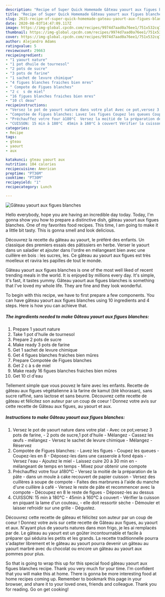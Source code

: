 ```yaml
---
description: "Recipe of Super Quick Homemade Gâteau yaourt aux figues blanches"
title: "Recipe of Super Quick Homemade Gâteau yaourt aux figues blanches"
slug: 2615-recipe-of-super-quick-homemade-gateau-yaourt-aux-figues-blanches
date: 2020-08-03T14:47:09.117Z
image: https://img-global.cpcdn.com/recipes/9974d7aad0a76ee1/751x532cq70/gateau-yaourt-aux-figues-blanches-photo-principale-de-la-recette.jpg
thumbnail: https://img-global.cpcdn.com/recipes/9974d7aad0a76ee1/751x532cq70/gateau-yaourt-aux-figues-blanches-photo-principale-de-la-recette.jpg
cover: https://img-global.cpcdn.com/recipes/9974d7aad0a76ee1/751x532cq70/gateau-yaourt-aux-figues-blanches-photo-principale-de-la-recette.jpg
author: Alejandro Adams
ratingvalue: 5
reviewcount: 29663
recipeingredient:
- "1 yaourt nature"
- "1 pot dhuile de tournesol"
- "2 pots de sucre"
- "3 pots de farine"
- "1 sachet de levure chimique"
- "4 figues blanches fraiches bien mres"
- " Compote de Figues blanches"
- "2 c  s de miel"
- "16 figues blanches fraiches bien mres"
- "10 cl deau"
recipeinstructions:
- "Versez le pot de yaourt nature dans votre plat Avec ce pot,versez 3 pots de farine, 2 pots de sucre,1 pot d&#39;huile Mélangez Cassez les œufs mélangez Versez le sachet de levure chimique Mélangez Réservez"
- "Compotée de Figues blanches: Lavez les figues Coupez les queues Coupez-les en 8 Déposez-les dans une casserole à fond épais Versez l&#39;eau Ajoutez le miel Laissez cuire 20 à 30 min en mélangeant de temps en temps Mixez pour obtenir une compote"
- "Préchauffez votre four à180°C  Versez la moitié de la préparation de la pâte dans un moule à cake recouvert de papier cuisson Versez des cuillères à soupe de compote Faites des marbrures à l&#39;aide du manche d&#39;une cuillère à café Versez le reste de pâte et recommencer avec la compote Découpez en 8 le reste de figues Déposez-les au dessus"
- "CUISSON: 15 min à 180°C  45min à 160°C à couvert Vérifier la cuisson en piquant la lame d&#39;un couteau, elle doit ressortir sèche Démouler et laisser refroidir sur une grille Dégustez."
categories:
- Recipe
tags:
- gteau
- yaourt
- aux

katakunci: gteau yaourt aux 
nutrition: 104 calories
recipecuisine: American
preptime: "PT36M"
cooktime: "PT30M"
recipeyield: "1"
recipecategory: Lunch

---
```



![Gâteau yaourt aux figues blanches](https://img-global.cpcdn.com/recipes/9974d7aad0a76ee1/751x532cq70/gateau-yaourt-aux-figues-blanches-photo-principale-de-la-recette.jpg)

Hello everybody, hope you are having an incredible day today. Today, I'm gonna show you how to prepare a distinctive dish, gâteau yaourt aux figues blanches. One of my favorites food recipes. This time, I am going to make it a little bit tasty. This is gonna smell and look delicious.

Découvrez la recette du gâteau au yaourt, le préféré des enfants. Un classique des premiers essais des pâtissiers en herbe. Verser le yaourt dans un saladier et ajouter dans l&#39;ordre en mélangeant bien avec une cuillère en bois : les sucres, les. Ce gâteau au yaourt aux figues est très moelleux et ravira les papilles de tout le monde.

Gâteau yaourt aux figues blanches is one of the most well liked of recent trending meals in the world. It is enjoyed by millions every day. It's simple, it's fast, it tastes yummy. Gâteau yaourt aux figues blanches is something that I've loved my whole life. They are fine and they look wonderful.


To begin with this recipe, we have to first prepare a few components. You can have gâteau yaourt aux figues blanches using 10 ingredients and 4 steps. Here is how you can achieve that.

<!--inarticleads1-->

##### The ingredients needed to make Gâteau yaourt aux figues blanches:

1. Prepare 1 yaourt nature
1. Take 1 pot d&#39;huile de tournesol
1. Prepare 2 pots de sucre
1. Make ready 3 pots de farine
1. Get 1 sachet de levure chimique
1. Get 4 figues blanches fraiches bien mûres
1. Prepare  Compotée de Figues blanches
1. Get 2 c à s de miel
1. Make ready 16 figues blanches fraiches bien mûres
1. Get 10 cl d&#39;eau


Tellement simple que vous pouvez le faire avec les enfants. Recette de gâteau aux figues végétalienne à la farine de kamut (blé khorasan), sans sucre raffiné, sans lactose et sans beurre. Découvrez cette recette de gâteau et félicitez son auteur par un coup de coeur ! Donnez votre avis sur cette recette de Gâteau aux figues, au yaourt et aux. 

<!--inarticleads2-->

##### Instructions to make Gâteau yaourt aux figues blanches:

1. Versez le pot de yaourt nature dans votre plat - Avec ce pot,versez 3 pots de farine, - 2 pots de sucre,1 pot d&#39;huile - Mélangez - Cassez les œufs - mélangez - Versez le sachet de levure chimique - Mélangez - Réservez
1. Compotée de Figues blanches: - Lavez les figues - Coupez les queues - Coupez-les en 8 - Déposez-les dans une casserole à fond épais - Versez l&#39;eau - Ajoutez le miel - Laissez cuire 20 à 30 min en - mélangeant de temps en temps - Mixez pour obtenir une compote
1. Préchauffez votre four à180°C -  Versez la moitié de la préparation de la pâte - dans un moule à cake recouvert de papier cuisson - Versez des cuillères à soupe de compote - Faites des marbrures à l&#39;aide du manche d&#39;une cuillère à café - Versez le reste de pâte et recommencer avec la compote - Découpez en 8 le reste de figues - Déposez-les au dessus
1. CUISSON: 15 min à 180°C  - 45min à 160°C à couvert - Vérifier la cuisson en piquant la lame d&#39;un couteau, - elle doit ressortir sèche - Démouler et laisser refroidir sur une grille - Dégustez.


Découvrez cette recette de gâteau et félicitez son auteur par un coup de coeur ! Donnez votre avis sur cette recette de Gâteau aux figues, au yaourt et aux. N&#39;ayant plus de yaourts natures dans mon frigo, je les ai remplacés par de. Le gâteau au yaourt est un goûter incontournable et facile à préparer qui séduira les petits et les grands. La recette traditionnelle pourra s&#39;adapter librement et le gâteau au yaourt pourra devenir un gâteau au yaourt marbré avec du chocolat ou encore un gâteau au yaourt aux pommes pour plus. 

So that is going to wrap this up for this special food gâteau yaourt aux figues blanches recipe. Thank you very much for your time. I'm confident that you will make this at home. There is gonna be more interesting food at home recipes coming up. Remember to bookmark this page in your browser, and share it to your loved ones, friends and colleague. Thank you for reading. Go on get cooking!
